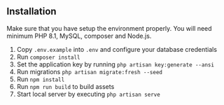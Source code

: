 ## Installation 
Make sure that you have setup the environment properly. You will need minimum PHP 8.1, MySQL, composer and Node.js.

1. Copy `.env.example` into `.env` and configure your database credentials
2. Run `composer install`
3. Set the application key by running `php artisan key:generate --ansi`
4. Run migrations `php artisan migrate:fresh --seed`
5. Run `npm install`
6. Run `npm run build` to build assets
7. Start local server by executing `php artisan serve`
